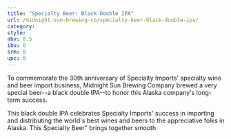 ```yaml
---
title: "Specialty Beer: Black Double IPA"
url: /midnight-sun-brewing-co/specialty-beer-black-double-ipa/
category: 
style: 
abv: 8.5
ibu: 0
srm: 0
upc: 0
---
```

To commemorate the 30th anniversary of Specialty Imports' specialty wine and beer import business, Midnight Sun Brewing Company brewed a very special beer--a black double IPA--to honor this Alaska company's long-term success. 

This black double IPA celebrates Specialty Imports' success in importing and distributing the world's best wines and beers to the appreciative folks in Alaska. This Specialty Beer" brings together smooth
